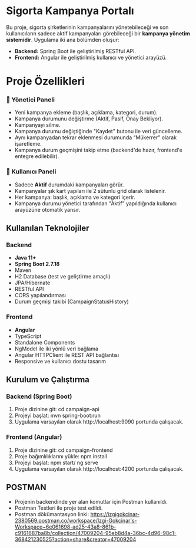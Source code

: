# Sigorta Kampanya Portalı

Bu proje, sigorta şirketlerinin kampanyalarını yönetebileceği ve son kullanıcıların sadece aktif kampanyaları görebileceği bir **kampanya yönetim sistemidir**. Uygulama iki ana bölümden oluşur:

- **Backend:** Spring Boot ile geliştirilmiş RESTful API.
- **Frontend:** Angular ile geliştirilmiş kullanıcı ve yönetici arayüzü.

# Proje Özellikleri

### 👤 Yönetici Paneli
- Yeni kampanya ekleme (başlık, açıklama, kategori, durum).
- Kampanya durumunu değiştirme (Aktif, Pasif, Onay Bekliyor).
- Kampanyayı silme.
- Kampanya durumu değiştiğinde "Kaydet" butonu ile veri güncelleme.
- Aynı kampanyadan tekrar eklenmesi durumunda “Mükerrer” olarak işaretleme.
- Kampanya durum geçmişini takip etme (backend'de hazır, frontend'e entegre edilebilir).

### 👥 Kullanıcı Paneli
- Sadece **Aktif** durumdaki kampanyaları görür.
- Kampanyalar şık kart yapıları ile 2 sütunlu grid olarak listelenir.
- Her kampanya: başlık, açıklama ve kategori içerir.
- Kampanya durumu yönetici tarafından "Aktif" yapıldığında kullanıcı arayüzüne otomatik yansır.

## Kullanılan Teknolojiler

### Backend
- **Java 11+**
- **Spring Boot 2.7.18**
- Maven
- H2 Database (test ve geliştirme amaçlı)
- JPA/Hibernate
- RESTful API
- CORS yapılandırması
- Durum geçmişi takibi (CampaignStatusHistory)

### Frontend
- **Angular**
- TypeScript
- Standalone Components
- NgModel ile iki yönlü veri bağlama
- Angular HTTPClient ile REST API bağlantısı
- Responsive ve kullanıcı dostu tasarım

##  Kurulum ve Çalıştırma

### Backend (Spring Boot)

1. Proje dizinine git:  cd campaign-api
2. Projeyi başlat: mvn spring-boot:run
3. Uygulama varsayılan olarak http://localhost:9090 portunda çalışacak.

### Frontend (Angular)
1. Proje dizinine git: cd campaign-frontend
2. Proje bağımlılıklarını yükle: npm install
3. Projeyi başlat: npm start/ ng serve
4. Uygulama varsayılan olarak http://localhost:4200 portunda çalışacak.


## POSTMAN 

- Projenin backendinde yer alan komutlar için Postman kullanıldı.
- Postman Testleri ile proje test edildi.
- Postman dökümantasyon linki: https://izgigokcinar-2380569.postman.co/workspace/Izgi-Gokcinar's-Workspace~6e061698-ad25-43a8-861b-c9161687ba8b/collection/47009204-95eb8d4a-36bc-4d96-98c1-368421230525?action=share&creator=47009204

